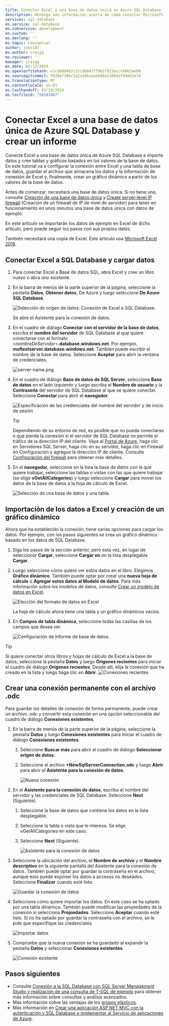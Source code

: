 ```yaml
---
title: Conectar Excel a una base de datos única en Azure SQL Database | Microsoft Docs
description: Obtenga más información acerca de cómo conectar Microsoft Excel a una base de datos única en Azure SQL Database. Importación de datos en Excel para la generación de informes y la exploración de datos.
services: sql-database
ms.service: sql-database
ms.subservice: development
ms.custom: ''
ms.devlang: ''
ms.topic: conceptual
author: joseidz
ms.author: craigg
ms.reviewer: ''
manager: craigg
ms.date: 02/12/2019
ms.openlocfilehash: e1cd0d8462c31c8b843f7962f923accc6b63ae00
ms.sourcegitcommit: 5839af386c5a2ad46aaaeb90a13065ef94e61e74
ms.translationtype: MT
ms.contentlocale: es-ES
ms.lasthandoff: 03/19/2019
ms.locfileid: "58103407"
---
```

# <a name="connect-excel-to-a-single-database-in-azure-sql-database-and-create-a-report"></a>Conectar Excel a una base de datos única de Azure SQL Database y crear un informe

Conecte Excel a una base de datos única de Azure SQL Database e importe datos y cree tablas y gráficos basados en los valores de la base de datos. En este tutorial va a configurar la conexión entre Excel y una tabla de base de datos, guardar el archivo que almacena los datos y la información de conexión de Excel y, finalmente, crear un gráfico dinámico a partir de los valores de la base de datos.

Antes de comenzar, necesitará una base de datos única. Si no tiene una, consulte [Creación de una base de datos única](sql-database-single-database-get-started.md) y [Create server-level IP firewall](sql-database-server-level-firewall-rule.md) (Creación de un firewall de IP de nivel de servidor) para tener en funcionamiento en unos minutos una base de datos única con datos de ejemplo.

En este artículo se importarán los datos de ejemplo en Excel de dicho artículo, pero puede seguir los pasos con sus propios datos.

También necesitará una copia de Excel. Este artículo usa [Microsoft Excel 2016](https://products.office.com/).

## <a name="connect-excel-to-a-sql-database-and-load-data"></a>Conectar Excel a SQL Database y cargar datos

1. Para conectar Excel a Base de datos SQL, abra Excel y cree un libro nuevo o abra uno existente.
2. En la barra de menús de la parte superior de la página, seleccione la pestaña **Datos**, **Obtener datos**, De Azure y luego seleccione **De Azure SQL Database**. 

   ![Selección de origen de datos: Conexión de Excel a SQL Database.](./media/sql-database-connect-excel/excel_data_source.png)

   Se abre el Asistente para la conexión de datos.
3. En el cuadro de diálogo **Conectar con el servidor de la base de datos**, escriba el **nombre del servidor** de SQL Database al que quiere conectarse con el formato <*nombreDeServidor*>**.database.windows.net**. Por ejemplo, **msftestserver.database.windows.net**. También puede escribir el nombre de la base de datos. Seleccione **Aceptar** para abrir la ventana de credenciales. 

   ![server-name.png](media/sql-database-connect-excel/server-name.png)

4. En el cuadro de diálogo **Base de datos de SQL Server**, seleccione **Base de datos** en el lado izquierdo y luego escriba el **Nombre de usuario** y la **Contraseña** del servidor de SQL Database al que se quiere conectar. Seleccione **Conectar** para abrir el **navegador**. 

   ![Especificación de las credenciales del nombre del servidor y de inicio de sesión](./media/sql-database-connect-excel/connect-to-server.png)

   > [!TIP]
   > Dependiendo de su entorno de red, es posible que no pueda conectarse o que pierda la conexión si el servidor de SQL Database no permite el tráfico de la dirección IP del cliente. Vaya al [Portal de Azure](https://portal.azure.com/), haga clic en Servidores SQL Server, haga clic en su servidor, haga clic en Firewall en Configuración y agregue la dirección IP de cliente. Consulte [Configuración del firewall](sql-database-configure-firewall-settings.md) para obtener más detalles.

5. En el **navegador**, seleccione en la lista la base de datos con la que quiere trabajar, seleccione las tablas o vistas con las que quiere trabajar (se elige **vGetAllCategories**) y luego seleccione **Cargar** para mover los datos de la base de datos a la hoja de cálculo de Excel.

    ![Selección de una base de datos y una tabla.](./media/sql-database-connect-excel/select-database-and-table.png)

## <a name="import-the-data-into-excel-and-create-a-pivot-chart"></a>Importación de los datos a Excel y creación de un gráfico dinámico

Ahora que ha establecido la conexión, tiene varias opciones para cargar los datos. Por ejemplo, con los pasos siguientes se crea un gráfico dinámico basado en los datos de SQL Database. 

1. Siga los pasos de la sección anterior, pero esta vez, en lugar de seleccionar **Cargar**, seleccione **Cargar en** en la lista desplegable **Cargar**.
2. Luego seleccione cómo quiere ver estos datos en el libro. Elegimos **Gráfico dinámico**. También puede optar por crear una **nueva hoja de cálculo** o **Agregar estos datos al Modelo de datos**. Para más información sobre los modelos de datos, consulte [Crear un modelo de datos en Excel](https://support.office.com/article/Create-a-Data-Model-in-Excel-87E7A54C-87DC-488E-9410-5C75DBCB0F7B). 

    ![Elección del formato de datos en Excel](./media/sql-database-connect-excel/import-data.png)

    La hoja de cálculo ahora tiene una tabla y un gráfico dinámicos vacíos.
3. En **Campos de tabla dinámica**, seleccione todas las casillas de los campos que desea ver.

    ![Configuración de informe de base de datos.](./media/sql-database-connect-excel/power-pivot-results.png)

> [!TIP]
> Si quiere conectar otros libros y hojas de cálculo de Excel a la base de datos, seleccione la pestaña **Datos** y luego **Orígenes recientes** para iniciar el cuadro de diálogo **Orígenes recientes**. Desde allí, elija la conexión que ha creado en la lista y luego haga clic en **Abrir**.
> ![Conexiones recientes](media/sql-database-connect-excel/recent-connections.png)

## <a name="create-a-permanent-connection-using-odc-file"></a>Crear una conexión permanente con el archivo .odc

Para guardar los detalles de conexión de forma permanente, puede crear un archivo .odc y convertir esta conexión en una opción seleccionable del cuadro de diálogo **Conexiones existentes**. 

1. En la barra de menús de la parte superior de la página, seleccione la pestaña **Datos** y luego **Conexiones existentes** para iniciar el cuadro de diálogo **Conexiones existentes**. 
   1. Seleccione **Buscar más** para abrir el cuadro de diálogo **Seleccionar origen de datos**.   
   2. Seleccione el archivo **+NewSqlServerConnection.odc** y luego **Abrir** para abrir el **Asistente para la conexión de datos**.

      ![Nueva conexión](media/sql-database-connect-excel/new-connection.png)

2. En el **Asistente para la conexión de datos**, escriba el nombre del servidor y las credenciales de SQL Database. Seleccione **Next** (Siguiente). 
   1. Seleccione la base de datos que contiene los datos en la lista desplegable. 
   2. Seleccione la tabla o vista que le interesa. Se elige vGetAllCategories en este caso.
   3. Seleccione **Next** (Siguiente). 

      ![Asistente para la conexión de datos](media/sql-database-connect-excel/data-connection-wizard.png) 

3. Seleccione la ubicación del archivo, el **Nombre de archivo** y el **Nombre descriptivo** en la siguiente pantalla del Asistente para la conexión de datos. También puede optar por guardar la contraseña en el archivo, aunque esto puede exponer los datos a accesos no deseados. Seleccione **Finalizar** cuando esté listo. 

    ![Guardar la conexión de datos](media/sql-database-connect-excel/save-data-connection.png)

4. Seleccione cómo quiere importar los datos. En este caso se ha optado por una tabla dinámica. También puede modificar las propiedades de la conexión si selecciona **Propiedades**. Seleccione **Aceptar** cuando esté listo. Si no ha optado por guardar la contraseña con el archivo, se le pide que especifique las credenciales. 

    ![Importar datos](media/sql-database-connect-excel/import-data2.png)

5. Compruebe que la nueva conexión se ha guardado al expandir la pestaña **Datos** y seleccionar **Conexiones existentes**. 

    ![Conexión existente](media/sql-database-connect-excel/existing-connection.png)

## <a name="next-steps"></a>Pasos siguientes

* Consulte [Conexión a la SQL Database con SQL Server Management Studio y realización de una consulta de T-SQL de ejemplo](sql-database-connect-query-ssms.md) para obtener más información sobre consultas y análisis avanzados.
* Más información sobre las ventajas de los [grupos elásticos](sql-database-elastic-pool.md).
* Más información en [Crear una aplicación ASP.NET MVC con la autenticación y SQL Database e implementar al Servicio de aplicaciones de Azure](../app-service/app-service-web-tutorial-dotnet-sqldatabase.md).
